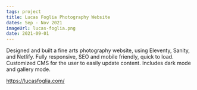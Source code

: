 ```yaml
---
tags: project
title: Lucas Foglia Photography Website
dates: Sep - Nov 2021
imageUrl: lucas-foglia.png
date: 2021-09-01
---
```


Designed and built a fine arts photography website, using Eleventy, Sanity, and Netlify. Fully responsive, SEO and mobile friendly, quick to load. Customized CMS for the user to easily update content. Includes dark mode and gallery mode.

https://lucasfoglia.com/